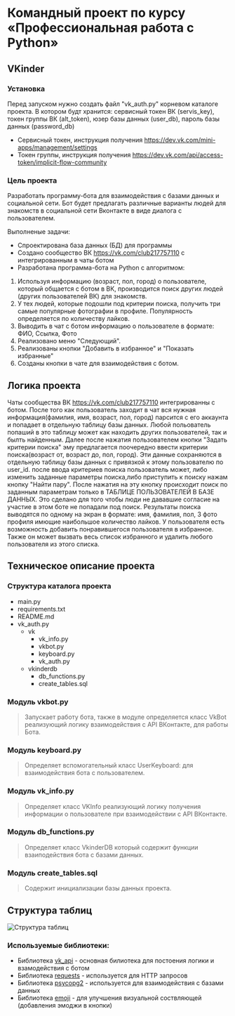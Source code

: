 # Командный проект по курсу «Профессиональная работа с Python»

## VKinder

### Установка
Перед запуском нужно создать файл "vk_auth.py" корневом каталоге проекта. В котором будт хранится: сервисный токен ВК (servis_key), токен группы ВК (alt_token), юзер базы данных (user_db), пароль базы данных (password_db) 

- Сервисный токен, инструкция получения https://dev.vk.com/mini-apps/management/settings 
- Токен группы, инструкция получения https://dev.vk.com/api/access-token/implicit-flow-community

### Цель проекта

Разработать программу-бота для взаимодействия с базами данных и социальной сети. Бот будет предлагать различные варианты людей для знакомств в социальной сети Вконтакте в виде диалога с пользователем.

Выполненые задачи:
- Спроектирована база данных (БД) для программы
- Создано сообщество ВК https://vk.com/club217757110 с интегрированным в чаты ботом
- Разработана программа-бота на Python с алгоритмом:
1. Используя информацию (возраст, пол, город) о пользователе, который общается с ботом в ВК, производится поиск других людей (других пользователей ВК) для знакомств.
2. У тех людей, которые подошли под критерии поиска, получить три самые популярные фотографии в профиле. Популярность определяется по количеству лайков.
3. Выводить в чат с ботом информацию о пользователе в формате: ФИО, Ссылка, Фото
4. Реализовано меню "Следующий".
5. Реализованы кнопки "Добавить в избранное" и "Показать избранные"
6. Созданы кнопки в чате для взаимодействия с ботом.

## Логика проекта
Чаты сообщества ВК https://vk.com/club217757110 интегрированны с ботом.
После того как пользователь заходит в чат вся нужная информация(фамилия, имя, возраст, пол, город) парсится с его аккаунта и попадает в отдельную таблицу
базы данных. Любой польователь попаший в это таблицу может как находить других пользователей, так и былть найденным.
Далее после нажатия пользователем кнопки "Задать критерии поиска" эму предлагается поочередно ввести критерии поиска(возраст от, возраст до, пол, город). Эти данные сохраняются в отдельную таблицу базы данных с привязкой  к этому пользователю по user_id.
после ввода критериев поиска пользователь может, либо изменить заданные параметры поиска,либо приступить к поиску нажам кнопку "Найти пару".
После нажатия на эту кнопку происходит поиск по заданным параметрам только в ТАБЛИЦЕ ПОЛЬЗОВАТЕЛЕЙ В БАЗЕ ДАННЫХ. Это сделано для того чтобы люди не дававшие согласие на участие в этом боте не попадали под поиск.
Результаты поиска выводятся по одному на экран в формате: имя, фамилия, пол, 3 фото профиля имющие наибольшое количество лайков.
У пользователя есть возможность добавить понравившегося пользователя в избранное. Также он может вызвать весь список избранного и удалить любого пользователя из этого списка. 

## Техническое описание проекта

### Структура каталога проекта

- main.py
- requirements.txt
- README.md
- vk_auth.py
  - vk
    - vk_info.py
    - vkbot.py
    - keyboard.py
    - vk_auth.py
  - vkinderdb
    - db_functions.py
    - create_tables.sql

  

### Модуль vkbot.py
>Запускает работу бота, также в модуле определяется класс VkBot реализующий логику взаимодействия с API ВКонтакте, для
>работы Бота.
### Модуль keyboard.py
>Определяет вспомогательный класс UserKeyboard: для взаимодействия бота с пользователем.
### Модуль vk_info.py
>Определяет класс VKInfo реализующий логику получения информации о пользователе при взаимодействии с API ВКонтакте.
### Модуль db_functions.py
>Определяет класс VkinderDB который содержит функции взаиподействия бота с базами данных.
### Модуль create_tables.sql
>Содержит инициализации базы данных проекта.


## Структура таблиц
![Структура таблиц](/home/darkus/GitHub/vkinder-team-project/vkinderdb/vkinder_scheme.png)
### Используемые библиотеки:
- Библиотека [vk_api](https://pypi.org/project/vk-api/) - основная билиотека для постоения логики и взамодействия с ботом
- Библиотека [requests](https://pypi.org/project/requests/) - используется для HTTP запросов
- Библиотека [psycopg2](https://pypi.org/project/psycopg2/) - используется для взаимодействия с базами данных
- Библиотека [emoji](https://pypi.org/project/emoji/) - для улучшения визуальной соствляющей (добавления эмоджи в кнопки)